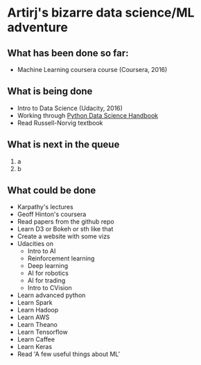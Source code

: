 # Artirj's bizarre data science/ML adventure
## What has been done so far:
* Machine Learning coursera course (Coursera, 2016)

## What is being done
* Intro to Data Science (Udacity, 2016)
* Working through [Python Data Science Handbook](https://github.com/jakevdp/PythonDataScienceHandbook) 
* Read Russell-Norvig textbook

## What is next in the queue
1. a
2. b

## What could be done
* Karpathy's lectures
* Geoff Hinton's coursera
* Read papers from the github repo
* Learn D3 or Bokeh or sth like that
* Create a website with some vizs
* Udacities on
  * Intro to AI
  * Reinforcement learning
  * Deep learning
  * AI for robotics
  * AI for trading
  * Intro to CVision
* Learn advanced python
* Learn Spark
* Learn Hadoop
* Learn AWS
* Learn Theano
* Learn Tensorflow
* Learn Caffee
* Learn Keras
* Read 'A few useful things about ML'
